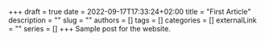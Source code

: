+++ 
draft = true
date = 2022-09-17T17:33:24+02:00
title = "First Article"
description = ""
slug = ""
authors = []
tags = []
categories = []
externalLink = ""
series = []
+++
Sample post for the website.